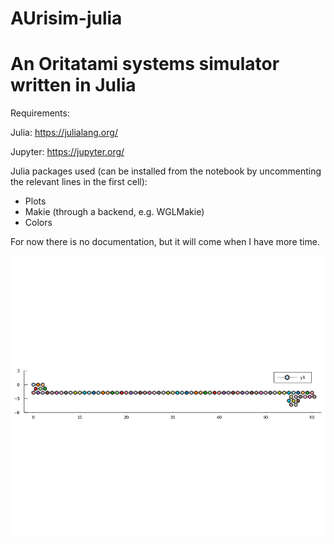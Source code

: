 # AUrisim-julia
# An Oritatami systems simulator written in Julia

Requirements: 

Julia: https://julialang.org/

Jupyter: https://jupyter.org/

Julia packages used (can be installed from the notebook by uncommenting the relevant lines in the first cell):
- Plots
- Makie (through a backend, e.g. WGLMakie)
- Colors


For now there is no documentation, but it will come when I have more time.


![Image of BinaryCounter](https://github.com/szfazekas/AUrisim-julia/blob/main/counter1k.gif)
